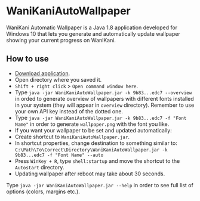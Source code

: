 # WaniKaniAutoWallpaper
WaniKani Automatic Wallpaper is a Java 1.8 application developed for Windows 10 that lets you generate and automatically update wallpaper showing your current progress on WaniKani.

## How to use
- [Download application](https://github.com/tomaszweglinski/WaniKaniAutoWallpaper/raw/master/out/artifacts/WaniKaniAutoWallpaper.jar).
- Open directory where you saved it.
- `Shift + right click` > `Open command window here`.
- Type `java -jar WaniKaniAutoWallpaper.jar -k 9b83...edc7 --overview` in orded to generate overview of wallpapers with different fonts installed in your system (they will appear in `overview` directory). Remember to use your own API key instead of the dotted one.
- Type `java -jar WaniKaniAutoWallpaper.jar -k 9b83...edc7 -f "Font Name"` in order to generate `wallpaper.png` with the font you like.
- If you want your wallpaper to be set and updated automatically:
 - Create shortcut to `WaniKaniAutoWallpaper.jar`.
 - In shortcut properties, change destination to something similar to:<br>`C:\Path\To\Correct\Directory\WaniKaniAutoWallpaper.jar -k 9b83...edc7 -f "Font Name" --auto`
 - Press `WinKey + R`, type `shell:startup` and move the shortcut to the `Autostart` directory.
 - Updating wallpaper after reboot may take about 30 seconds.

Type `java -jar WaniKaniAutoWallpaper.jar --help` in order to see full list of options (colors, margins etc.).
